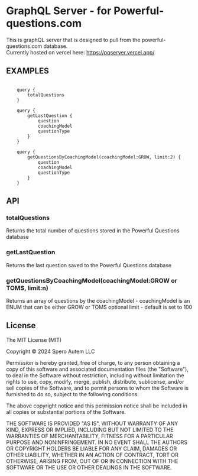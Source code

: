 # GraphQL Server - for Powerful-questions.com

This is graphQL server that is designed to pull from the powerful-questions.com database.<br> 
Currently hosted on vercel here: https://pqserver.vercel.app/

## EXAMPLES
```gql

    query {
        totalQuestions
    }

    query {
        getLastQuestion {
            question
            coachingModel
            questionType
        }
    }

    query {
        getQuestionsByCoachingModel(coachingModel:GROW, limit:2) {
            question
            coachingModel
            questionType
        }
    }

```


## API

### totalQuestions
  
Returns the total number of questions stored in the Powerful Questions database

### getLastQuestion

Returns the last question saved to the Powerful Questions database

### getQuestionsByCoachingModel(coachingModel:GROW or TOMS, limit:n) 

Returns an array of questions by the coachingModel - coachingModel is an ENUM that can be either GROW or TOMS
optional limit - default is set to 100

## License

The MIT License (MIT)

Copyright &copy; 2024 Spero Autem LLC

Permission is hereby granted, free of charge, to any person obtaining a copy
of this software and associated documentation files (the "Software"), to deal
in the Software without restriction, including without limitation the rights
to use, copy, modify, merge, publish, distribute, sublicense, and/or sell
copies of the Software, and to permit persons to whom the Software is
furnished to do so, subject to the following conditions:

The above copyright notice and this permission notice shall be included in all
copies or substantial portions of the Software.

THE SOFTWARE IS PROVIDED "AS IS", WITHOUT WARRANTY OF ANY KIND, EXPRESS OR
IMPLIED, INCLUDING BUT NOT LIMITED TO THE WARRANTIES OF MERCHANTABILITY,
FITNESS FOR A PARTICULAR PURPOSE AND NONINFRINGEMENT. IN NO EVENT SHALL THE
AUTHORS OR COPYRIGHT HOLDERS BE LIABLE FOR ANY CLAIM, DAMAGES OR OTHER
LIABILITY, WHETHER IN AN ACTION OF CONTRACT, TORT OR OTHERWISE, ARISING FROM,
OUT OF OR IN CONNECTION WITH THE SOFTWARE OR THE USE OR OTHER DEALINGS IN THE
SOFTWARE.


